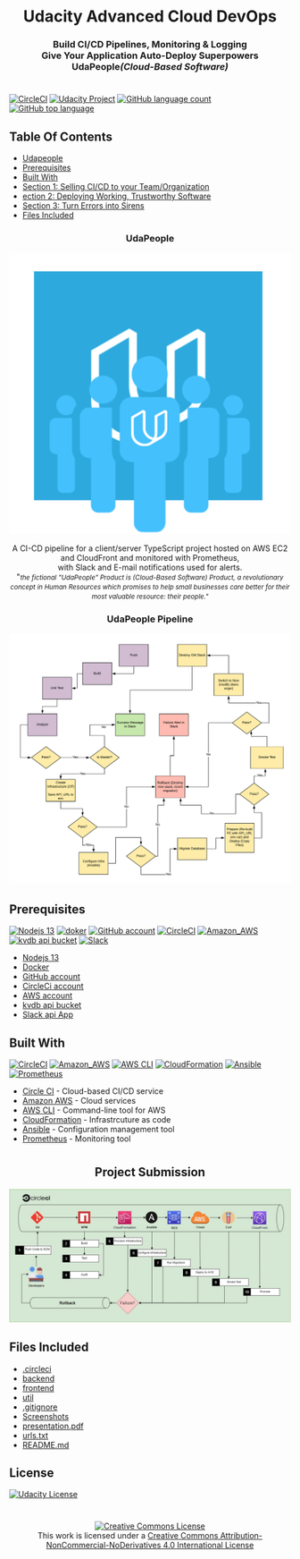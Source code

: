 
#
<h1 align="center">Udacity Advanced Cloud DevOps<br></h1>  

<!-- Adding Status Badges circleci Template
# Template:
[![<ORG_NAME>](https://circleci.com/<VCS>/<ORG_NAME>/<PROJECT_NAME>.svg?style=svg)](<LINK>)

# Example:
[![CircleCI](https://circleci.com/gh/Mohamedelfal/udapeople-cicd.svg?style=svg)](https://app.circleci.com/pipelines/github/mohamedelfal/udapeople-cicd/5)

# Example for specific branch:
[![CircleCI](https://circleci.com/gh/circleci/circleci-docs/tree/teesloane-patch-5.svg?style=svg)](https://circleci.com/gh/circleci/circleci-docs/?branch=teesloane-patch-5)
<PROJECT_NAME> - Your project’s name. Example: circleci-docs
<ORG_NAME> - The organization or user name the project in question belongs to
<VCS> - your VCS provider (gh for “github” and bb for BitBucket)
<LINK> - The link you want the status badge to go to when clicked (example: the pipeline overview page)
Optional: an API token (to create badges for private projects)
-->

<h3 align="center">Build CI/CD Pipelines, Monitoring & Logging<br>Give Your Application Auto-Deploy Superpowers<br>UdaPeople<i>(Cloud-Based Software)</i></h3>  
  


# 

[![CircleCI](https://circleci.com/gh/mohamedelfal/udapeople-cicd.svg?style=shield&circle-token=499c794914a6668bd794027edc74d9400d7a361f)](https://app.circleci.com/pipelines/github/mohamedelfal/udapeople-cicd?branch=master&filter=all)
<a rel="Udacity" href="./screenshots/passed.md"><img alt="Udacity Project"  src="https://img.shields.io/badge/Udacity-PASSED-brightgre?style=plastic&logo=Udacity" /></a> <a rel="Udacity" href="./2-udacity-passed.jpg">
[![GitHub language count](https://img.shields.io/github/languages/count/mohamedelfal/udapeople-cicd)](https://github.com/mohamedelfal/udapeople-cicd)
[![GitHub top language](https://img.shields.io/github/languages/top/mohamedelfal/udapeople-cicd)](https://github.com/mohamedelfal/udapeople-cicd)
## Table Of Contents
* [Udapeople](#udapeople)
* [Prerequisites](#prerequisites)
* [Built With](#built-with)
* [Section 1: Selling CI/CD to your Team/Organization](#section-1-selling-cicd-to-your-teamorganization)
* [ection 2: Deploying Working, Trustworthy Software](#section-2-deploying-working-trustworthy-software)
* [Section 3: Turn Errors into Sirens](#section-3-turn-errors-into-sirens)
* [Files Included](#files-included)

<h3 align="center">UdaPeople</h3>   

<p align="center">
  <img width="" height="" src="./udapeople.png">
</p>
<p align="center">
  A CI-CD pipeline for a client/server TypeScript project 
hosted on AWS EC2 and CloudFront and monitored with Prometheus,<br>
with Slack and E-mail notifications used for alerts.<br>"<small><i>the fictional "UdaPeople" Product is  (Cloud-Based Software) Product,  a revolutionary concept in Human Resources which promises to help small businesses care better for their most valuable resource: their people."</i></small>
</p>


<h3 align="center">UdaPeople Pipeline</h3>   

<p align="center">
  <img width="" height="" src="./udapeople-pipeline.png"  
</p>

## Prerequisites

[![Nodejs 13](https://img.shields.io/badge/Node.js-white?style=plastic&logo=Node.js)](https://nodejs.org/en/) 
[![doker](https://img.shields.io/badge/Docker-white?style=plastic&logo=Docker)](https://www.docker.com/) 
[![GitHub account](https://img.shields.io/badge/GitHub-black?style=plastic&logo=GitHub)](https://github.com/)
[![CircleCI](https://img.shields.io/badge/CircleCI-black?style=plastic&logo=CircleCI)](https://www.circleci.com/)
[![Amazon_AWS](https://img.shields.io/badge/Amazon_AWS-orange?style=plastic&logo=Amazon%20aws)](https://aws.amazon.com/)
[![kvdb api bucket](https://img.shields.io/badge/kvdb-black?style=plastic&logo=kvdb)](https://kvdb.io/)
[![Slack](https://img.shields.io/badge/Slack-purple?style=plastic&logo=Slack)](https://api.slack.com/)
* [Nodejs 13](https://nodejs.org/en/)
* [Docker](https://www.docker.com/)
* [GitHub account](https://github.com/)
* [CircleCi account](https://circleci.com/)
* [AWS account](https://aws.amazon.com/)
* [kvdb api bucket](https://kvdb.io/)
* [Slack api App](https://api.slack.com/)

## Built With
[![CircleCI](https://img.shields.io/badge/CircleCI-black?style=plastic&logo=CircleCI)](https://www.circleci.com/)
[![Amazon_AWS](https://img.shields.io/badge/Amazon_AWS-orange?style=plastic&logo=Amazon%20aws)](https://aws.amazon.com/)
[![AWS CLI](https://img.shields.io/badge/AWS_CLI-orange?style=plastic&logo=Amazon%20aws)](https://aws.amazon.com/cli/)
[![CloudFormation](https://img.shields.io/badge/CloudFormation-orange?style=plastic&logo=Amazon%20aws)](https://aws.amazon.com/cli/)
[![Ansible](https://img.shields.io/badge/Ansible-black?style=plastic&logo=Ansible)](https://www.ansible.com/)
[![Prometheus](https://img.shields.io/badge/Prometheus-white?style=plastic&logo=Prometheus)](https://prometheus.io/)
  
- [Circle CI](https://www.circleci.com) - Cloud-based CI/CD service
- [Amazon AWS](https://aws.amazon.com/) - Cloud services
- [AWS CLI](https://aws.amazon.com/cli/) - Command-line tool for AWS
- [CloudFormation](https://aws.amazon.com/cloudformation/) - Infrastrcuture as code
- [Ansible](https://www.ansible.com/) - Configuration management tool
- [Prometheus](https://prometheus.io/) - Monitoring tool
#
<h2 align="center">Project Submission</h2>  

<p align="center">
  <img width="" height="" src="./pipeline.jpg"  
</p>
     
## Files Included
* [.circleci](./.circleci)  
* [backend](./backend)
* [frontend](./frontend)  
* [util](./util)  
* [.gitignore](./.gitignore)  
* [Screenshots](./screenshots/)  
* [presentation.pdf](./Presentation.pdf)  
* [urls.txt](./urls.txt)    
* [README.md](./README.md)  

## License  

<a rel="license" href="./LICENSE.md"><img alt="Udacity License"  src="https://img.shields.io/badge/license-Udacity-blue.svg" /></a>

<!-- small <a rel="license" href="http://creativecommons.org/licenses/by-nc-nd/4.0/"><img alt="Creative Commons License" style="border-width:0" src="https://i.creativecommons.org/l/by-nc-nd/4.0/80x15.png" /></a><br />This work is licensed under a <a rel="license" href="http://creativecommons.org/licenses/by-nc-nd/4.0/">Creative Commons Attribution-NonCommercial-NoDerivatives 4.0 International License</a>. -->

 # 
<p align="center">
 <a rel="license" href="http://creativecommons.org/licenses/by-nc-nd/4.0/"><img alt="Creative Commons License" style="border-width:0" src="https://i.creativecommons.org/l/by-nc-nd/4.0/80x15.png" /></a><br />This work is licensed under a <a rel="license" href="http://creativecommons.org/licenses/by-nc-nd/4.0/">Creative Commons Attribution-NonCommercial-NoDerivatives 4.0 International License</a>
 </p>
 
<!--- big <a rel="license" href="http://creativecommons.org/licenses/by-nc-nd/4.0/"><img alt="Creative Commons License" style="border-width:0" src="https://i.creativecommons.org/l/by-nc-nd/4.0/88x31.png" /></a><br />This work is licensed under a <a rel="license" href="http://creativecommons.org/licenses/by-nc-nd/4.0/">Creative Commons Attribution-NonCommercial-NoDerivatives 4.0 International License</a>. -->
